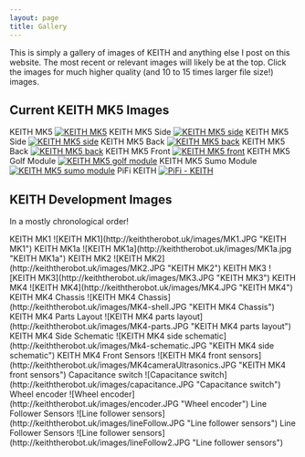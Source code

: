 ```yaml
---
layout: page
title: Gallery
---
```


<p class="message">
  This is simply a gallery of images of KEITH and anything else I post on this website. The most recent or relevant images will likely be at the top.
  Click the images for much higher quality (and 10 to 15 times larger file size!) images.
</p>

## Current KEITH MK5 Images
KEITH MK5
[![KEITH MK5](http://keiththerobot.uk/images/DSC04940-adjusted.jpg "KEITH MK5")](http://keiththerobot.uk/images/DSC04940-adjusted.jpg)
KEITH MK5 Side
[![KEITH MK5 side](http://keiththerobot.uk/images/DSC04931-web.jpg "KEITH MK5 side")](http://keiththerobot.uk/images/DSC04931.JPG)
KEITH MK5 Side
[![KEITH MK5 side](http://keiththerobot.uk/images/DSC04929-web.jpg "KEITH MK5 side")](http://keiththerobot.uk/images/DSC04929.JPG)
KEITH MK5 Back
[![KEITH MK5 back](http://keiththerobot.uk/images/DSC04938-adjusted-web.jpg "KEITH MK5 back")](http://keiththerobot.uk/images/DSC04938-adjusted.jpg)
KEITH MK5 Back
[![KEITH MK5 back](http://keiththerobot.uk/images/DSC04937-adjusted-web.jpg "KEITH MK5 back")](http://keiththerobot.uk/images/DSC04937-adjusted.jpg)
KEITH MK5 Front
[![KEITH MK5 front](http://keiththerobot.uk/images/DSC04932-adjusted-web.jpg "KEITH MK5 front")](http://keiththerobot.uk/images/DSC04932-adjusted.jpg)
KEITH MK5 Golf Module
[![KEITH MK5 golf module](http://keiththerobot.uk/images/DSC04942-adjusted-web.jpg "KEITH MK5 golf module")](http://keiththerobot.uk/images/DSC04942-adjusted.jpg)
KEITH MK5 Sumo Module
[![KEITH MK5 sumo module](http://keiththerobot.uk/images/DSC04941-adjusted-web.jpg "KEITH MK5 sumo module")](http://keiththerobot.uk/images/DSC04941-adjusted.jpg)
PiFi KEITH
[![PiFi - KEITH](http://keiththerobot.uk/images/DSC04927-adjusted-web.jpg "PiFi - KEITH")](http://keiththerobot.uk/images/DSC04927-adjusted.jpg)

## KEITH Development Images
<p class="message">In a mostly chronological order!</p>
KEITH MK1
![KEITH MK1](http://keiththerobot.uk/images/MK1.JPG "KEITH MK1")
KEITH MK1a
![KEITH MK1a](http://keiththerobot.uk/images/MK1a.jpg "KEITH MK1a")
KEITH MK2
![KEITH MK2](http://keiththerobot.uk/images/MK2.JPG "KEITH MK2")
KEITH MK3
![KEITH MK3](http://keiththerobot.uk/images/MK3.JPG "KEITH MK3")
KEITH MK4
![KEITH MK4](http://keiththerobot.uk/images/MK4.JPG "KEITH MK4")
KEITH MK4 Chassis
![KEITH MK4 Chassis](http://keiththerobot.uk/images/MK4-shell.JPG "KEITH MK4 Chassis")
KEITH MK4 Parts Layout
![KEITH MK4 parts layout](http://keiththerobot.uk/images/MK4-parts.JPG "KEITH MK4 parts layout")
KEITH MK4 Side Schematic
![KEITH MK4 side schematic](http://keiththerobot.uk/images/Mk4-schematic.JPG "KEITH MK4 side schematic")
KEITH MK4 Front Sensors
![KEITH MK4 front sensors](http://keiththerobot.uk/images/MK4cameraUltrasonics.JPG "KEITH MK4 front sensors")
Capacitance switch
![Capacitance switch](http://keiththerobot.uk/images/capacitance.JPG "Capacitance switch")
Wheel encoder
![Wheel encoder](http://keiththerobot.uk/images/encoder.JPG "Wheel encoder")
Line Follower Sensors
![Line follower sensors](http://keiththerobot.uk/images/lineFollow.JPG "Line follower sensors")
Line Follower Sensors
![Line follower sensors](http://keiththerobot.uk/images/lineFollow2.JPG "Line follower sensors")